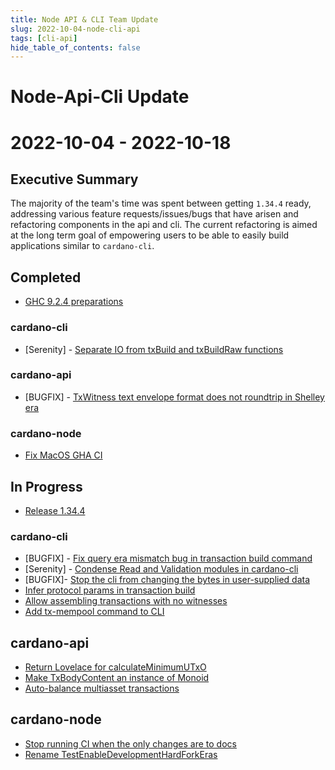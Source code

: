 ```yaml
---
title: Node API & CLI Team Update
slug: 2022-10-04-node-cli-api
tags: [cli-api]
hide_table_of_contents: false
---
```


# Node-Api-Cli Update
# 2022-10-04 - 2022-10-18

## Executive Summary
The majority of the team's time was spent between getting `1.34.4` ready, addressing various feature requests/issues/bugs that have arisen and refactoring components in the api and cli. The current refactoring is aimed at the long term goal of empowering users to be able to easily build applications similar to `cardano-cli`.

## Completed

- [GHC 9.2.4 preparations](https://github.com/input-output-hk/cardano-node/pull/4504)

### cardano-cli

- [Serenity] - [Separate IO from txBuild and txBuildRaw functions](https://github.com/input-output-hk/cardano-node/pull/4491)

### cardano-api

- [BUGFIX] - [TxWitness text envelope format does not roundtrip in Shelley era](https://github.com/input-output-hk/cardano-node/pull/4501)

### cardano-node

- [Fix MacOS GHA CI](https://github.com/input-output-hk/cardano-node/pull/4526)

## In Progress

- [Release 1.34.4](https://github.com/input-output-hk/cardano-node/pull/4508)

### cardano-cli

- [BUGFIX] - [Fix query era mismatch bug in transaction build command](https://github.com/input-output-hk/cardano-node/pull/4538)
- [Serenity] - [Condense Read and Validation modules in cardano-cli](https://github.com/input-output-hk/cardano-node/pull/4516)
- [BUGFIX]- [Stop the cli from changing the bytes in user-supplied data](https://github.com/input-output-hk/cardano-node/pull/4537)
- [Infer protocol params in transaction build](https://github.com/input-output-hk/cardano-node/pull/4431)
- [Allow assembling transactions with no witnesses](https://github.com/input-output-hk/cardano-node/pull/4408)
- [Add tx-mempool command to CLI](https://github.com/input-output-hk/cardano-node/pull/4276)

## cardano-api

- [Return Lovelace for calculateMinimumUTxO](https://github.com/input-output-hk/cardano-node/pull/4482)
- [Make TxBodyContent an instance of Monoid](https://github.com/input-output-hk/cardano-node/pull/4458)
- [Auto-balance multiasset transactions](https://github.com/input-output-hk/cardano-node/pull/4450)

## cardano-node

- [Stop running CI when the only changes are to docs](https://github.com/input-output-hk/cardano-node/pull/4263)
- [Rename TestEnableDevelopmentHardForkEras](https://github.com/input-output-hk/cardano-node/pull/4341)
